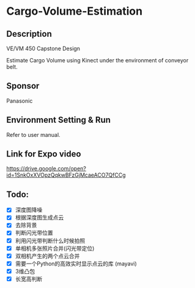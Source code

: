 # Cargo-Volume-Estimation

## Description

VE/VM 450 Capstone Design 

Estimate Cargo Volume using Kinect under the environment of conveyor belt.

## Sponsor

Panasonic

## Environment Setting & Run

Refer to user manual.

## Link for Expo video

https://drive.google.com/open?id=1SnkOxXVOpzQqkwBFzGjMcaeACO7QfCCg

## Todo:
- [x] 深度图降噪
- [x] 根据深度图生成点云
- [x] 去除背景
- [x] 判断闪光带位置
- [x] 利用闪光带判断什么时候拍照
- [x] 单相机多张照片合并(闪光带定位)
- [x] 双相机产生的两个点云合并
- [x] 需要一个Python的高效实时显示点云的库 (mayavi)
- [x] 3维凸包
- [x] 长宽高判断
